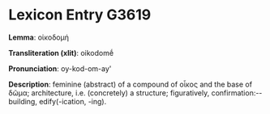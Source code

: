 # Lexicon Entry G3619

**Lemma**: οἰκοδομή

**Transliteration (xlit)**: oikodomḗ

**Pronunciation**: oy-kod-om-ay'

**Description**:
feminine (abstract) of a compound of οἶκος and the base of δῶμα; architecture, i.e. (concretely) a structure; figuratively, confirmation:--building, edify(-ication, -ing).
